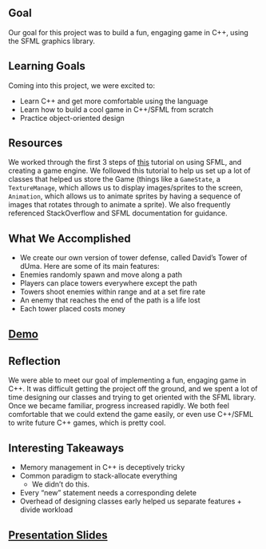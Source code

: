 ## Goal

Our goal for this project was to build a fun, engaging game in C++, using the SFML graphics library.

## Learning Goals

Coming into this project, we were excited to:
  - Learn C++ and get more comfortable using the language
  - Learn how to build a cool game in C++/SFML from scratch
  - Practice object-oriented design

## Resources

We worked through the first 3 steps of [this](https://www.binpress.com/tutorial/creating-a-city-building-game-with-sfml/137) tutorial on using SFML, and creating a game engine. We followed this tutorial to help us set up a lot of classes that helped us store the Game (things like a `GameState`, a `TextureManage`, which allows us to display images/sprites to the screen, `Animation`, which allows us to animate sprites by having a sequence of images that rotates through to animate a sprite). We also frequently referenced StackOverflow and SFML documentation for guidance.

## What We Accomplished

  - We create our own version of tower defense, called David’s Tower of dUma. Here are some of its main features:
  - Enemies randomly spawn and move along a path
  - Players can place towers everywhere except the path
  - Towers shoot enemies within range and at a set fire rate
  - An enemy that reaches the end of the path is a life lost
  - Each tower placed costs money

## [Demo](https://photos.app.goo.gl/f2kwhAotuIWhDsoU2)

## Reflection

We were able to meet our goal of implementing a fun, engaging game in C++. It was difficult getting the project off the ground, and we spent a lot of time designing our classes and trying to get oriented with the SFML library. Once we became familiar, progress increased rapidly. We both feel comfortable that we could extend the game easily, or even use C++/SFML to write future C++ games, which is pretty cool.

## Interesting Takeaways
  - Memory management in C++ is deceptively tricky
  - Common paradigm to stack-allocate everything
      - We didn’t do this.
  - Every “new” statement needs a corresponding delete
  - Overhead of designing classes early helped us separate features + divide workload


## [Presentation Slides](https://docs.google.com/presentation/d/1T4_96v7gdm8QEz6QMjnb2r5VI_38xP8DY7j7TET2QJM/edit?usp=sharing)
